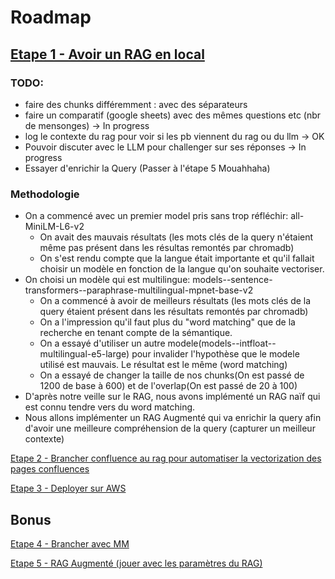 # Roadmap


## [Etape 1 - Avoir un RAG en local](https://www.notion.so/Etape-1-Avoir-un-RAG-en-local-18945fbd8832800894abca50d8ccbb9a?pvs=21)

### TODO:
- faire des chunks différemment : avec des séparateurs
- faire un comparatif (google sheets) avec des mêmes questions etc (nbr de mensonges) -> In progress
- log le contexte du rag pour voir si les pb viennent du rag ou du llm -> OK
- Pouvoir discuter avec le LLM pour challenger sur ses réponses -> In progress
- Essayer d'enrichir la Query (Passer à l'étape 5 Mouahhaha)

### Methodologie
- On a commencé avec un premier model pris sans trop réfléchir: all-MiniLM-L6-v2
  - On avait des mauvais résultats (les mots clés de la query n'étaient même pas présent dans les résultas remontés par chromadb)
  - On s'est rendu compte que  la langue était importante et qu'il fallait choisir un modèle en fonction de la langue qu'on souhaite vectoriser.
- On choisi un modèle qui est multilingue: models--sentence-transformers--paraphrase-multilingual-mpnet-base-v2
  - On a commencé à avoir de meilleurs résultats (les mots clés de la query étaient présent dans les résultats remontés par chromadb)
  - On a l'impression qu'il faut plus du "word matching" que de la recherche en tenant compte de la sémantique.
  - On a essayé d'utiliser un autre modele(models--intfloat--multilingual-e5-large) pour invalider l'hypothèse que le modele utilisé est mauvais. Le résultat est le même (word matching)
  - On a essayé de changer la taille de nos chunks(On est passé de 1200 de base à 600) et de l'overlap(On est passé de 20 à 100)
- D'après notre veille sur le RAG, nous avons implémenté un RAG naïf qui est connu tendre vers du word matching.
- Nous allons implémenter un RAG Augmenté qui va enrichir la query afin d'avoir une meilleure compréhension de la query (capturer un meilleur contexte)


[Etape 2 - Brancher confluence au rag pour automatiser la vectorization des pages confluences](https://www.notion.so/Etape-2-Brancher-confluence-au-rag-pour-automatiser-la-vectorization-des-pages-confluences-18945fbd8832808390fbd40f01992ba1?pvs=21)

[Etape 3 - Deployer sur AWS](https://www.notion.so/Etape-3-Deployer-sur-AWS-18945fbd88328099a94efbd70da38a36?pvs=21)

## Bonus

[Etape 4 - Brancher avec MM](https://www.notion.so/Etape-4-Brancher-avec-MM-18945fbd8832807abcfdf9be59fed95e?pvs=21)

[Etape 5 - RAG Augmenté (jouer avec les paramètres du RAG)](https://www.notion.so/Etape-5-RAG-Augment-jouer-avec-les-param-tres-du-RAG-18945fbd88328028ba1efca75ff21e21?pvs=21)
